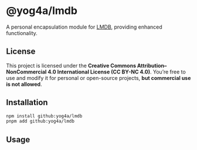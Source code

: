 # @yog4a/lmdb

A personal encapsulation module for [LMDB](https://github.com/kriszyp/lmdb-js), providing enhanced functionality.

## License

This project is licensed under the **Creative Commons Attribution–NonCommercial 4.0 International License (CC BY-NC 4.0)**. You’re free to use and modify it for personal or open-source projects, **but commercial use is not allowed**.

## Installation

```bash
npm install github:yog4a/lmdb
pnpm add github:yog4a/lmdb
```

## Usage
